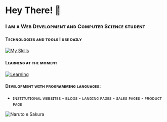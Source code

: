 # Hey There! 👋
### I ᴀᴍ ᴀ Wᴇʙ Dᴇᴠᴇʟᴏᴘᴍᴇɴᴛ ᴀɴᴅ Cᴏᴍᴘᴜᴛᴇʀ Sᴄɪᴇɴᴄᴇ sᴛᴜᴅᴇɴᴛ

#### Tᴇᴄʜɴᴏʟᴏɢɪᴇs ᴀɴᴅ ᴛᴏᴏʟs I ᴜsᴇ ᴅᴀɪʟʏ
[![My Skills](https://skillicons.dev/icons?i=html,css,scss,bootstrap,vscode,figma,javascript,typescript,nodejs,npm,angular,firebase,postman,git)](https://skillicons.dev)

#### Lᴇᴀʀɴɪɴɢ ᴀᴛ ᴛʜᴇ ᴍᴏᴍᴇɴᴛ
[![Learning](https://skillicons.dev/icons?i=cpp,nodejs,express,aws,postgres,mysql,java,maven,spring,docker)](https://skillicons.dev)

#### Dᴇᴠᴇʟᴏᴘᴍᴇɴᴛ ᴡɪᴛʜ ᴘʀᴏɢʀᴀᴍᴍɪɴɢ ʟᴀɴɢᴜᴀɢᴇs:
- ɪɴsᴛɪᴛᴜᴛɪᴏɴᴀʟ ᴡᴇʙsɪᴛᴇs - ʙʟᴏɢs - ʟᴀɴᴅɪɴɢ ᴘᴀɢᴇs - sᴀʟᴇs ᴘᴀɢᴇs - ᴘʀᴏᴅᴜᴄᴛ ᴘᴀɢᴇ

![Naruto e Sakura](https://media.giphy.com/media/Mj0gk1wnekXC0/giphy.gif)
